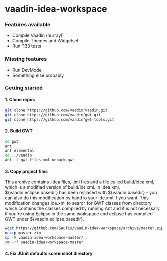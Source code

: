 vaadin-idea-workspace
=====================

### Features available
* Compile Vaadin (hurray!)
* Compile Themes and Widgetset
* Run TB3 tests

### Missing features
* Run DevMode
* Something else probably

### Getting started
#### 1. Clone repos
````sh
git clone https://github.com/vaadin/vaadin.git
git clone https://github.com/vaadin/gwt.git
git clone https://github.com/vaadin/gwt-tools.git
````
#### 2. Build GWT
````sh
cd gwt
ant
ant elemental
cd ../vaadin
ant -f gwt-files.xml unpack.gwt
````
#### 3. Copy project files
This archive contains .idea files, .iml files and a file called build/idea.xml, which is a modified version
of build/ide.xml. In idea.xml, ${vaadin.eclipse.basedir} has been replaced with ${vaadin.basedir} - you can also do this
modification by hand to your ide.xml if you want. This modification changes ide.xml to search for GWT classes from directory which contains the classes compiled by running Ant and it is not necessary if you're using Eclipse in the same workspace and eclipse has compiled GWT under ${vaadin.eclipse.basedir}.
````sh
wget https://github.com/Saulis/vaadin-idea-workspace/archive/master.zip
unzip master.zip
cp -R vaadin-idea-workspace-master/ .
rm -rf vaadin-idea-workspace-master
````


#### 4. Fix JUnit defaults screenshot directory
